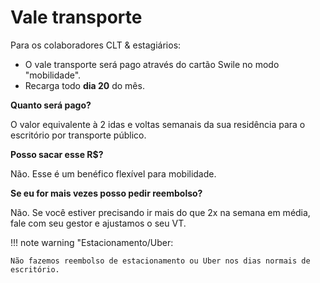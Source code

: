 # Vale transporte

Para os colaboradores CLT & estagiários:

- O vale transporte será pago através do cartão Swile no modo "mobilidade". 
- Recarga todo **dia 20** do mês.

**Quanto será pago?** 

O valor equivalente à 2 idas e voltas semanais da sua residência para o escritório por transporte público.

**Posso sacar esse R$?**

Não. Esse é um benéfico flexível para mobilidade.

**Se eu for mais vezes posso pedir reembolso?**

Não. Se você estiver precisando ir mais do que 2x na semana em média, fale com seu gestor e ajustamos o seu VT. 

!!! note warning "Estacionamento/Uber:

    Não fazemos reembolso de estacionamento ou Uber nos dias normais de escritório.
